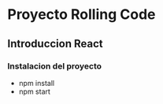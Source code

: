 # Proyecto Rolling Code
## Introduccion React

### Instalacion del proyecto

- npm install
- npm start
